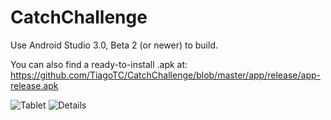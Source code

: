 # CatchChallenge

Use Android Studio 3.0, Beta 2 (or newer) to build.

You can also find a ready-to-install .apk at: https://github.com/TiagoTC/CatchChallenge/blob/master/app/release/app-release.apk

![Tablet](http://imgur.com/iq3JIgj)
![Details](http://imgur.com/XXLSuBq)
